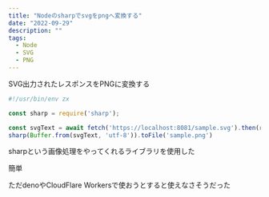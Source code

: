 ```yaml
---
title: "Nodeのsharpでsvgをpngへ変換する"
date: "2022-09-29"
description: ""
tags:
  - Node
  - SVG
  - PNG
---
```


SVG出力されたレスポンスをPNGに変換する

```javascript
#!/usr/bin/env zx

const sharp = require('sharp');

const svgText = await fetch('https://localhost:8081/sample.svg').then(res => res.text())
sharp(Buffer.from(svgText, 'utf-8')).toFile('sample.png')
```

sharpという画像処理をやってくれるライブラリを使用した

簡単

ただdenoやCloudFlare Workersで使おうとすると使えなさそうだった